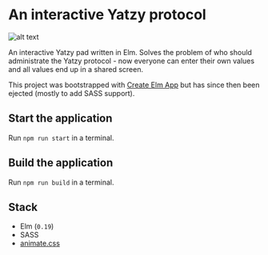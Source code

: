# An interactive Yatzy protocol

![alt text](docs/ipad.png")

An interactive Yatzy pad written in Elm. Solves the problem of who should administrate the Yatzy protocol - now everyone can enter their own values and all values end up in a shared screen.

This project was bootstrapped with [Create Elm App](https://github.com/halfzebra/create-elm-app) but has since then been ejected (mostly to add SASS support).

## Start the application

Run `npm run start` in a terminal.

## Build the application

Run `npm run build` in a terminal.

## Stack

* Elm (`0.19`)
* SASS
* [animate.css](https://daneden.github.io/animate.css/)

